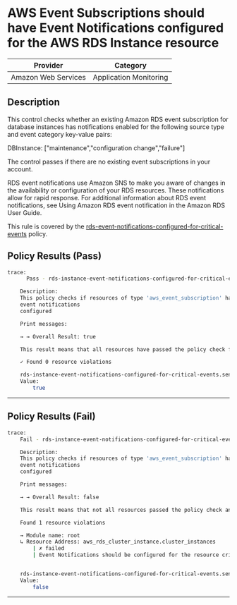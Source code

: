 # AWS Event Subscriptions should have Event Notifications configured for the AWS RDS Instance resource

| Provider            |        Category         |
| ------------------- |      ------------       |
| Amazon Web Services |  Application Monitoring |

## Description

This control checks whether an existing Amazon RDS event subscription for database instances has notifications enabled for the following source type and event category key-value pairs:

DBInstance: ["maintenance","configuration change","failure"]

The control passes if there are no existing event subscriptions in your account.

RDS event notifications use Amazon SNS to make you aware of changes in the availability or configuration of your RDS resources. These notifications allow for rapid response. For additional information about RDS event notifications, see Using Amazon RDS event notification in the Amazon RDS User Guide.

This rule is covered by the [rds-event-notifications-configured-for-critical-events](https://github.com/hashicorp/policy-library-FSBP-Policy-Set-for-AWS-Terraform/blob/main/policies/rds/rds-event-notifications-configured-for-critical-events.sentinel) policy.

## Policy Results (Pass)

```bash
trace:
      Pass - rds-instance-event-notifications-configured-for-critical-events.sentinel

    Description:
    This policy checks if resources of type 'aws_event_subscription' have the
    event notifications
    configured

    Print messages:

    → → Overall Result: true

    This result means that all resources have passed the policy check for the policy rds-event-notifications-configured-for-critical-events.

    ✓ Found 0 resource violations

    rds-instance-event-notifications-configured-for-critical-events.sentinel:110:1 - Rule "main"
    Value:
        true
```

---

## Policy Results (Fail)

```bash
trace:
    Fail - rds-instance-event-notifications-configured-for-critical-events.sentinel

    Description:
    This policy checks if resources of type 'aws_event_subscription' have the
    event notifications
    configured

    Print messages:

    → → Overall Result: false

    This result means that not all resources passed the policy check and the protected behavior is not allowed for the policy rds-event-notifications-configured-for-critical-events.

    Found 1 resource violations

    → Module name: root
    ↳ Resource Address: aws_rds_cluster_instance.cluster_instances
        | ✗ failed
        | Event Notifications should be configured for the resource critical events, Refer to https://docs.aws.amazon.com/securityhub/latest/userguide/rds-controls.html#rds-20 for more details.


    rds-instance-event-notifications-configured-for-critical-events.sentinel:110:1 - Rule "main"
    Value:
        false
```

---
